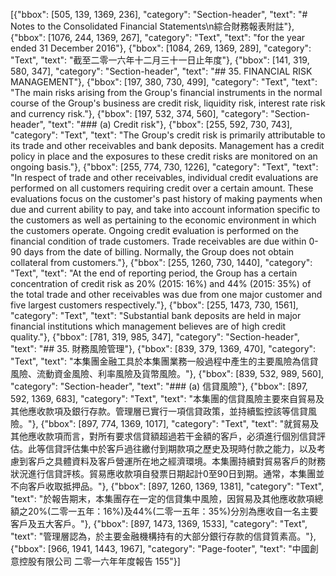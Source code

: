 [{"bbox": [505, 139, 1369, 236], "category": "Section-header", "text": "# Notes to the Consolidated Financial Statements\n綜合財務報表附註"}, {"bbox": [1076, 244, 1369, 267], "category": "Text", "text": "for the year ended 31 December 2016"}, {"bbox": [1084, 269, 1369, 289], "category": "Text", "text": "截至二零一六年十二月三十一日止年度"}, {"bbox": [141, 319, 580, 347], "category": "Section-header", "text": "## 35. FINANCIAL RISK MANAGEMENT"}, {"bbox": [197, 380, 730, 499], "category": "Text", "text": "The main risks arising from the Group's financial instruments in the normal course of the Group's business are credit risk, liquidity risk, interest rate risk and currency risk."}, {"bbox": [197, 532, 374, 560], "category": "Section-header", "text": "### (a) Credit risk"}, {"bbox": [255, 592, 730, 743], "category": "Text", "text": "The Group's credit risk is primarily attributable to its trade and other receivables and bank deposits. Management has a credit policy in place and the exposures to these credit risks are monitored on an ongoing basis."}, {"bbox": [255, 774, 730, 1226], "category": "Text", "text": "In respect of trade and other receivables, individual credit evaluations are performed on all customers requiring credit over a certain amount. These evaluations focus on the customer's past history of making payments when due and current ability to pay, and take into account information specific to the customers as well as pertaining to the economic environment in which the customers operate. Ongoing credit evaluation is performed on the financial condition of trade customers. Trade receivables are due within 0-90 days from the date of billing. Normally, the Group does not obtain collateral from customers."}, {"bbox": [255, 1260, 730, 1440], "category": "Text", "text": "At the end of reporting period, the Group has a certain concentration of credit risk as 20% (2015: 16%) and 44% (2015: 35%) of the total trade and other receivables was due from one major customer and five largest customers respectively."}, {"bbox": [255, 1473, 730, 1561], "category": "Text", "text": "Substantial bank deposits are held in major financial institutions which management believes are of high credit quality."}, {"bbox": [781, 319, 985, 347], "category": "Section-header", "text": "## 35. 財務風險管理"}, {"bbox": [839, 379, 1369, 470], "category": "Text", "text": "本集團金融工具於本集團業務一般過程中產生的主要風險為信貸風險、流動資金風險、利率風險及貨幣風險。"}, {"bbox": [839, 532, 989, 560], "category": "Section-header", "text": "### (a) 信貸風險"}, {"bbox": [897, 592, 1369, 683], "category": "Text", "text": "本集團的信貸風險主要來自貿易及其他應收款項及銀行存款。管理層已實行一項信貸政策，並持續監控該等信貸風險。"}, {"bbox": [897, 774, 1369, 1017], "category": "Text", "text": "就貿易及其他應收款項而言，對所有要求信貸額超過若干金額的客戶，必須進行個別信貸評估。此等信貸評估集中於客戶過往繳付到期款項之歷史及現時付款之能力，以及考慮到客戶之具體資料及客戶營運所在地之經濟環境。本集團持續對貿易客戶的財務狀況進行信貸評核。貿易應收款項自發票日期起計0至90日到期。通常，本集團並不向客戶收取抵押品。"}, {"bbox": [897, 1260, 1369, 1381], "category": "Text", "text": "於報告期末，本集團存在一定的信貸集中風險，因貿易及其他應收款項總額之20%(二零一五年：16%)及44%(二零一五年：35%)分別為應收自一名主要客戶及五大客戶。"}, {"bbox": [897, 1473, 1369, 1533], "category": "Text", "text": "管理層認為，於主要金融機構持有的大部分銀行存款的信貸質素高。"}, {"bbox": [966, 1941, 1443, 1967], "category": "Page-footer", "text": "中國創意控股有限公司 二零一六年年度報告 155"}]
